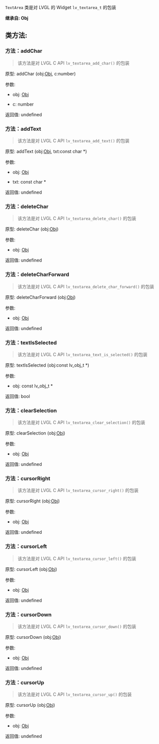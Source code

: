 `TextArea` 类是对 LVGL 的 Widget `lv_textarea_t` 的包装

**继承自: Obj**

## 类方法:



### 方法：addChar

> 该方法是对 LVGL C API `lv_textarea_add_char()` 的包装

原型: addChar (obj:[Obj](../Obj), c:number)

参数:

* obj: [Obj](../Obj)

* c: number

返回值:
undefined



### 方法：addText

> 该方法是对 LVGL C API `lv_textarea_add_text()` 的包装

原型: addText (obj:[Obj](../Obj), txt:const char *)

参数:

* obj: [Obj](../Obj)

* txt: const char *

返回值:
undefined



### 方法：deleteChar

> 该方法是对 LVGL C API `lv_textarea_delete_char()` 的包装

原型: deleteChar (obj:[Obj](../Obj))

参数:

* obj: [Obj](../Obj)

返回值:
undefined



### 方法：deleteCharForward

> 该方法是对 LVGL C API `lv_textarea_delete_char_forward()` 的包装

原型: deleteCharForward (obj:[Obj](../Obj))

参数:

* obj: [Obj](../Obj)

返回值:
undefined



### 方法：textIsSelected

> 该方法是对 LVGL C API `lv_textarea_text_is_selected()` 的包装

原型: textIsSelected (obj:const lv_obj_t *)

参数:

* obj: const lv_obj_t *

返回值:
bool



### 方法：clearSelection

> 该方法是对 LVGL C API `lv_textarea_clear_selection()` 的包装

原型: clearSelection (obj:[Obj](../Obj))

参数:

* obj: [Obj](../Obj)

返回值:
undefined



### 方法：cursorRight

> 该方法是对 LVGL C API `lv_textarea_cursor_right()` 的包装

原型: cursorRight (obj:[Obj](../Obj))

参数:

* obj: [Obj](../Obj)

返回值:
undefined



### 方法：cursorLeft

> 该方法是对 LVGL C API `lv_textarea_cursor_left()` 的包装

原型: cursorLeft (obj:[Obj](../Obj))

参数:

* obj: [Obj](../Obj)

返回值:
undefined



### 方法：cursorDown

> 该方法是对 LVGL C API `lv_textarea_cursor_down()` 的包装

原型: cursorDown (obj:[Obj](../Obj))

参数:

* obj: [Obj](../Obj)

返回值:
undefined



### 方法：cursorUp

> 该方法是对 LVGL C API `lv_textarea_cursor_up()` 的包装

原型: cursorUp (obj:[Obj](../Obj))

参数:

* obj: [Obj](../Obj)

返回值:
undefined


